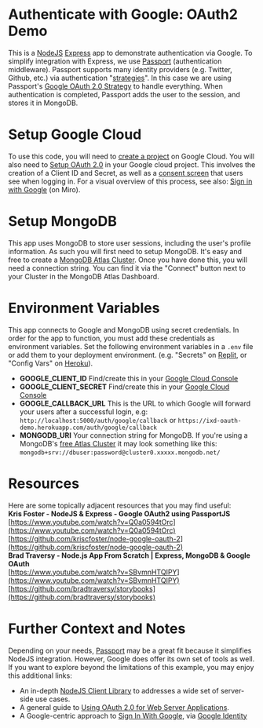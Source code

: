 # Authenticate with Google: OAuth2 Demo  
This is a [NodeJS](https://nodejs.org/en/) [Express](https://expressjs.com/) app to demonstrate authentication via Google. To simplify integration with Express, we use [Passport](https://www.passportjs.org/) (authentication middleware). Passport supports many identity providers (e.g. Twitter, Github, etc.) via authentication "[strategies](https://www.passportjs.org/packages/)". In this case we are using Passport's [Google OAuth 2.0 Strategy](https://www.passportjs.org/packages/passport-google-oauth20/) to handle everything. When authentication is completed, Passport adds the user to the session, and stores it in MongoDB.

# Setup Google Cloud
To use this code, you will need to [create a project](https://cloud.google.com/resource-manager/docs/creating-managing-projects) on Google Cloud. You will also need to [Setup OAuth 2.0](https://support.google.com/cloud/answer/6158849) in your Google cloud project. This involves the creation of a Client ID and Secret, as well as a [consent screen](https://support.google.com/cloud/answer/6158849#userconsent&zippy=%2Cuser-consent) that users see when logging in. For a visual overview of this process, see also: [Sign in with Google](https://miro.com/app/board/uXjVOKzv9r8=/) (on Miro).

# Setup MongoDB
This app uses MongoDB to store user sessions, including the user's profile information. As such you will first need to setup MongoDB. It's easy and free to  create a [MongoDB Atlas Cluster](https://www.mongodb.com/cloud/atlas/). Once you have done this, you will need a connection string. You can find it via the "Connect" button next to your Cluster in the MongoDB Atlas Dashboard.

# Environment Variables  
This app connects to Google and MongoDB using secret credentials. In order for the app to function, you must add these credentials as environment variables. Set the following environment variables in a `.env` file or add them to your deployment environment. (e.g. "Secrets" on [Replit](https://replit.com/), or "Config Vars" on [Heroku](https://dashboard.heroku.com/)).  
- **GOOGLE_CLIENT_ID** Find/create this in your [Google Cloud Console](https://console.cloud.google.com/)  
- **GOOGLE_CLIENT_SECRET** Find/create this in your [Google Cloud Console](https://console.cloud.google.com/) 
- **GOOGLE_CALLBACK_URL** This is the URL to which Google will forward your users after a successful login, e.g: `http://localhost:5000/auth/google/callback` or `https://ixd-oauth-demo.herokuapp.com/auth/google/callback` 
- **MONGODB_URI** Your connection string for MongoDB. If you're using a MongoDB's [free Atlas Cluster](https://www.mongodb.com/cloud/atlas/) it may look something like this: `mongodb+srv://dbuser:password@cluster0.xxxxx.mongodb.net/`

# Resources
Here are some topically adjacent resources that you may find useful:  
**Kris Foster - NodeJS & Express - Google OAuth2 using PassportJS**  
[https://www.youtube.com/watch?v=Q0a0594tOrc](https://www.youtube.com/watch?v=Q0a0594tOrc)  
[https://github.com/kriscfoster/node-google-oauth-2](https://github.com/kriscfoster/node-google-oauth-2)  
**Brad Traversy - Node.js App From Scratch | Express, MongoDB & Google OAuth**  
[https://www.youtube.com/watch?v=SBvmnHTQIPY](https://www.youtube.com/watch?v=SBvmnHTQIPY)  
[https://github.com/bradtraversy/storybooks](https://github.com/bradtraversy/storybooks)  

# Further Context and Notes  
Depending on your needs, [Passport](https://www.passportjs.org/) may be a great fit because it simplifies NodeJS integration. However, Google does offer its own set of tools as well. If you want to explore beyond the limitations of this example, you may enjoy this additional links:
- An in-depth [NodeJS Client Library](https://github.com/googleapis/google-api-nodejs-client) to addresses a wide set of server-side use cases. 
- A general guide to [Using OAuth 2.0 for Web Server Applications](https://developers.google.com/identity/protocols/oauth2/web-server). 
- A Google-centric approach to [Sign In With Google](https://developers.google.com/identity/gsi/web/guides/overview), via [Google Identity](https://developers.google.com/identity)